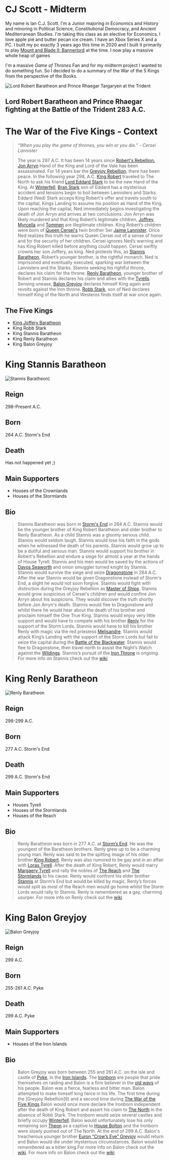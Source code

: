 # CJ Scott - Midterm
My name is Ian C.J. Scott. I'm a Junior majoring in Economics and History and minoring in Political Science, Constitutional Democracy, and Ancient Mediterranean Studies. I'm taking this class as an elective for Economics. I love apple pie and butter pecan ice cream. I have an Xbox Series X and a PC. I built my pc exactly 3 years ago this time in 2020 and I built it primarily to play [Mount and Blade II: Bannerlord](https://www.taleworlds.com/en/Games/Bannerlord/) at the time. I now play a massive whole heap of games
 
I'm a massive _Game of Thrones_ Fan and for my midterm project I wanted to do something fun. So I decided to do a summary of the War of the 5 Kings from the perspective of the Books.

![Lord Robert Baratheon and Prince Rhaegar Targaryen at the Trident](https://th.bing.com/th/id/R.b3d5752d5dc8cd2706071c11800c9187?rik=6gjlIlU3hm4XyQ&riu=http%3a%2f%2fimages2.fanpop.com%2fimages%2fphotos%2f3400000%2fRobert-vs-Rhaegar-a-song-of-ice-and-fire-3420624-936-685.jpg&ehk=LdRQcZHJpaHuyBpx9URZqRXdOIga26laRFifPes5odk%3d&risl=&pid=ImgRaw&r=0)
## **Lord Robert Baratheon and Prince Rhaegar fighting at the Battle of the Trident 283 A.C.**
# The War of the Five Kings - Context
>_“When you play the game of thrones, you win or you die.” - Cersei Lannister_  
>
  >The year is 297 A.C. It has been 14 years since [Robert's Rebellion.](https://awoiaf.westeros.org/index.php/Robert%27s_Rebellion) [Jon Arryn](https://awoiaf.westeros.org/index.php/Jon_Arryn) Hand of the King and Lord of the Vale has been assassinated. For 14 years bar the [Greyjoy Rebellion](https://awoiaf.westeros.org/index.php/Greyjoy%27s_Rebellion), there has been peace. In the following year 298, A.C. [King Robert](https://awoiaf.westeros.org/index.php/Robert_I_Baratheon) traveled to The North to ask his friend [Lord Eddard Stark](https://awoiaf.westeros.org/index.php/Eddard_Stark) to be the new Hand of the King. At [Winterfell](https://awoiaf.westeros.org/index.php/Winterfell), [Bran Stark](https://awoiaf.westeros.org/index.php/Bran_Stark) son of Eddard has a mysterious accident and tensions begin to boil between Lannisters and Starks. Eddard (Ned) Stark acceps King Robert's offer and travels south to the capital, Kings Landing to assume his position as Hand of the King. Upon reaching the capital, Ned immediately begins investigating the death of Jon Arryn and arrives at two conclusions: Jon Arryn was likely murdered and that King Robert’s legitimate children, [Joffrey](https://awoiaf.westeros.org/index.php/Joffrey_Baratheon), [Myrcella](https://awoiaf.westeros.org/index.php/Myrcella_Baratheon) and [Tommen](https://awoiaf.westeros.org/index.php/Tommen_Baratheon) are illegitimate children. King Robert’s children were born of [Queen Cersei's](https://awoiaf.westeros.org/index.php/Cersei_Lannister) twin brother Ser [Jaime Lannister](https://awoiaf.westeros.org/index.php/Jaime_Lannister). Once Ned realizes this truth he warns Queen Cersei out of a sense of honor and for the security of her children. Cersei ignores Ned’s warning and has King Robert killed before anything could happen. Cersei swiftly crowns her son Joffery, as king. Ned protests this, as [Stannis Baratheon](https://awoiaf.westeros.org/index.php/Stannis_Baratheon), Robert’s younger brother, is the rightful monarch. Ned is imprisoned and eventually executed, sparking war between the Lannisters and the Starks. Stannis seeking his rightful throne, declares his claim for the throne. [Renly Baratheon](https://awoiaf.westeros.org/index.php/Renly_Baratheon), younger brother of Robert and Stannis declares his claim and allies with the [Tyrells](https://awoiaf.westeros.org/index.php/House_Tyrell). Sensing unease, [Balon Greyjoy](https://awoiaf.westeros.org/index.php/Balon_Greyjoy) declares himself King again and revolts against the Iron throne. [Robb Stark](https://awoiaf.westeros.org/index.php/Robb_Stark), son of Ned declares himself King of the North and Westeros finds itself at war once again. 

## **The Five Kings**
* [King Joffery Baratheon](Joffery.md)
* King Robb Stark
* King Stannis Baratheon
* King Renly Baratheon
* King Balon Greyjoy

# King Stannis Baratheon
![Stannis Baratheon](https://th.bing.com/th/id/OIP.vR2gjgXLl_sQz50N5fRU6QHaJ4?w=203&h=271&c=7&r=0&o=5&dpr=1.5&pid=1.7))
## Reign
298-Present A.C.
## Born
264 A.C. Storm's End
## Death
Has not happened yet ;)
## Main Supporters
* Houses of the Crownlands
* Houses of the Stormlands
## Bio
>Stannis Baratheon was born in [Storm's End](https://awoiaf.westeros.org/index.php/Storm%27s_End) in 264 A.C. Stannis would be the younger brother of King Robert Baratheon and older brother to Renly Baratheon. As a child Stannis was a gloomy serious child. Stannis would seldom laugh. Stannis would lose his faith in the gods when he witnessed the death of his parents. Stannis would grow up to be a dutiful and serious man. Stannis would support his brother in Robert's Rebellion and endure a siege for almost a year at the hands of House Tyrell. Stannis and his men would be saved by the actions of [Davos Seaworth](https://awoiaf.westeros.org/index.php/Davos_Seaworth) and onion smuggler turned knight by Stannis. Stannis would survive the siege and seize [Dragonstone](https://awoiaf.westeros.org/index.php/Dragonstone) in 284 A.C. After the war Stannis would be given Dragonstone instead of Storm's End, a slight he would not soon forgive. Stannis would fight with distinction during the Greyjoy Rebellion as [Master of Ships](https://awoiaf.westeros.org/index.php/Master_of_ships). Stannis would grow suspicious of Cersei's children and would confine Jon Arryn about his suspicions. They would discover the truth shortly before Jon Arryn's death. Stannis would flee to Dragonstone and whilst there he would hear about the death of his brother and proclaim himself the One True King. Stannis would enjoy very little support and would have to compete with his brother [Renly](https://awoiaf.westeros.org/index.php/Renly_Baratheon) for the support of the Storm Lords. Stannis would have to kill his brother Renly with magic via the red priestess [Melisandre](https://awoiaf.westeros.org/index.php/Melisandre). Stannis would attack King’s Landing with the support of the Storm Lords but fail to seize the capital during the [Battle of the Blackwater](https://awoiaf.westeros.org/index.php/Battle_of_the_Blackwater). Stannis would flee to Dragonstone, then travel north to assist the Night’s Watch against the [Wildings](https://awoiaf.westeros.org/index.php/Free_folk). Stannis’s pursuit of the [Iron Throne](https://awoiaf.westeros.org/index.php/Iron_Throne) is ongoing.
  >For more info on Stannis check out the [wiki](https://awoiaf.westeros.org/index.php/Stannis_Baratheon)

# King Renly Baratheon
![Renly Baratheon](https://th.bing.com/th/id/OIP.3NmrAtcJcdXqLXSExCrEFwHaJ_?pid=ImgDet&rs=1)
## Reign
298-299 A.C.
## Born
277 A.C. Storm's End
## Death
299 A.C. Storm's End
## Main Supporters
* Houses Tyrell
* Houses of the Stormlands
* Houses of the Reach
## Bio
>Renly Baratheon was born in 277 A.C. at [Storm’s End](https://awoiaf.westeros.org/index.php/Storm%27s_End). He was the youngest of the Baratheon brothers. Renly grew up to be a charming young man. Renly was said to be the spitting image of his older brother [King Robert](https://awoiaf.westeros.org/index.php/Robert_I_Baratheon). Renly was also rumored to be gay and in an affair with [Loras Tyrell](https://awoiaf.westeros.org/index.php/Loras_Tyrell). After the death of King Robert, Renly would marry [Margaery Tyrell](https://awoiaf.westeros.org/index.php/Margaery_Tyrell) and rally the nobles of [The Reach](https://awoiaf.westeros.org/index.php/Reach) and [The Stormlands](https://awoiaf.westeros.org/index.php/Stormlands) to his cause. Renly would confront his elder brother [Stannis](https://awoiaf.westeros.org/index.php/Stannis_Baratheon) at Storm’s End but would be killed by magic. Renly’s forces would split as most of the Reach men would go home whilst the Storm Lords would rally to Stannis. Renly is remembered as a gay, charming usurper.
  >For more info on Renly check out the [wiki](https://awoiaf.westeros.org/index.php/Renly_Baratheon)

# King Balon Greyjoy
![Balon Greyjoy](https://cdna.artstation.com/p/assets/images/images/016/042/534/large/michele-frigo-balongreyjoy-michelefrigo.jpg?1550677236)
## Reign
299 A.C.
## Born
255-261 A.C. Pyke
## Death
299 A.C. Pyke
## Main Supporters
* Houses of the Iron Islands
## Bio
>Balon Greyjoy was born between 255 and 261 A.C. on the isle and castle of [Pyke](https://awoiaf.westeros.org/index.php/Pyke), in the [Iron Islands](https://awoiaf.westeros.org/index.php/Iron_Islands). The [Ironborn](https://awoiaf.westeros.org/index.php/Ironborn) are people that pride themselves on raiding and Balon is a firm believer in the [old ways](https://awoiaf.westeros.org/index.php/Old_Way) of his people. Balon was a fierce, fearless and bitter man. Balon attempted to make himself king twice in his life. The first time during the [Greyjoy Rebellion]9) and a second time during [The War of the Five Kings](https://awoiaf.westeros.org/index.php/War_of_the_Five_Kings).Balon would once more declare the Ironborn independent after the death of King Robert and assert his claim to [The North](https://awoiaf.westeros.org/index.php/North) in the absence of Robb Stark. The Ironborn would seize several castles and briefly occupy [Winterfell](https://awoiaf.westeros.org/index.php/Winterfell). Balon would unfortunately lose his only remaining son [Theon](https://awoiaf.westeros.org/index.php/Theon_Greyjoy) as a captive to [House Bolton](https://awoiaf.westeros.org/index.php/House_Bolton) and the Ironborn were slowly pushed out of The North. At the end of 299 A.C. Balon's treacherous younger brother [Euron “Crow’s Eye” Greyjoy](https://awoiaf.westeros.org/index.php/Euron_Greyjoy) would return and Balon would die under mysterious circumstances. Balon would be remembered as a bitter king.For more info on Balon check out the [wiki](https://awoiaf.westeros.org/index.php/Balon_Greyjoy).
>For more info on Balon check out the [wiki](https://awoiaf.westeros.org/index.php/Balon_Greyjoy)
